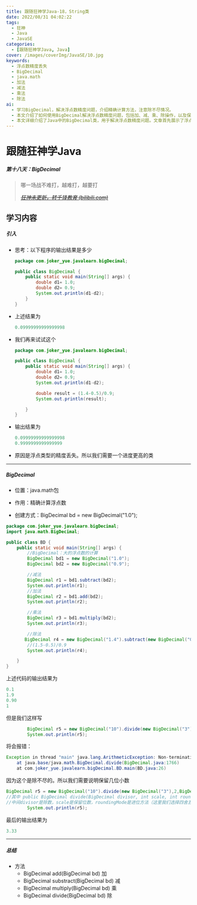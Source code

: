 ```yaml
---
title: 跟随狂神学Java-18，String类
date: 2022/08/31 04:02:22
tags:
  - 狂神
  - Java
  - JavaSE
categories:
  - [跟随狂神学Java, Java]
cover: /images/coverImg/JavaSE/10.jpg
keywords:
  - 浮点数精度丢失
  - BigDecimal
  - java.math
  - 加法
  - 减法
  - 乘法
  - 除法
ai:
  - 学习BigDecimal，解决浮点数精度问题，介绍精确计算方法，注意除不尽情况。
  - 本文介绍了如何使用BigDecimal解决浮点数精度问题，包括加、减、乘、除操作，以及保留小数位数和进位方法的设置，帮助开发者进行精确计算。
  - 本文详细介绍了Java中的BigDecimal类，用于解决浮点数精度问题。文章首先展示了浮点数计算中的精度丢失情况，然后介绍了BigDecimal的创建和基本运算方法，包括加、减、乘、除，并讨论了除不尽情况下的处理方法，如保留小数位数和进位方式。这些知识对开发者进行精确计算非常有帮助。
---
```

# 跟随狂神学Java

##### 第十八天：BigDecimal

> 哪一场战不难打，越难打，越要打
>
> *~~[狂神未更新，转千锋教育 (bilibili.com)](https://www.bilibili.com/video/BV1vt4y197nY?spm_id_from=333.337.search-card.all.click)~~*

## 学习内容

##### 引入

* 思考：以下程序的输出结果是多少

  ~~~java
  package com.joker_yue.javalearn.bigDecimal;
  
  public class BigDecimal {
      public static void main(String[] args) {
          double d1= 1.0;
          double d2= 0.9;
          System.out.println(d1-d2);
      }
  }
  ~~~

* 上述结果为

  ~~~java
  0.09999999999999998
  ~~~

* 我们再来试试这个

  ~~~~java
  package com.joker_yue.javalearn.bigDecimal;
  
  public class BigDecimal {
      public static void main(String[] args) {
          double d1= 1.0;
          double d2= 0.9;
          System.out.println(d1-d2);
  
          double result = (1.4-0.5)/0.9;
          System.out.println(result);
  
      }
  }
  ~~~~

* 输出结果为

  ~~~java
  0.09999999999999998
  0.9999999999999999
  ~~~

* 原因是浮点类型的精度丢失。所以我们需要一个进度更高的类

---

##### BigDecimal

* 位置：java.math包

* 作用：精确计算浮点数

* 创建方式：BigDecimal bd = new BigDecimal("1.0");

  

~~~java
package com.joker_yue.javalearn.bigDecimal;
import java.math.BigDecimal;

public class BD {
    public static void main(String[] args) {
        //BigDecimal：大的浮点数的计算
        BigDecimal bd1 = new BigDecimal("1.0");
        BigDecimal bd2 = new BigDecimal("0.9");

        //减法
        BigDecimal r1 = bd1.subtract(bd2);
        System.out.println(r1);
        //加法
        BigDecimal r2 = bd1.add(bd2);
        System.out.println(r2);

        //乘法
        BigDecimal r3 = bd1.multiply(bd2);
        System.out.println(r3);

        //除法
       BigDecimal r4 = new BigDecimal("1.4").subtract(new BigDecimal("0.5")).divide(new BigDecimal("0.9"));
        //(1.5-0.5)/0.9
        System.out.println(r4);

    }
}
~~~

上述代码的输出结果为

~~~java
0.1
1.9
0.90
1
~~~

但是我们这样写

~~~java
        BigDecimal r5 = new BigDecimal("10").divide(new BigDecimal("3"));
        System.out.println(r5);
~~~

将会报错：
~~~java
Exception in thread "main" java.lang.ArithmeticException: Non-terminating decimal expansion; no exact representable decimal result.
	at java.base/java.math.BigDecimal.divide(BigDecimal.java:1766)
	at com.joker_yue.javalearn.bigDecimal.BD.main(BD.java:26)
~~~

因为这个是除不尽的。所以我们需要说明保留几位小数

~~~java
BigDecimal r5 = new BigDecimal("10").divide(new BigDecimal("3"),2,BigDecimal.ROUND_HALF_UP);
//其中 public BigDecimal divide(BigDecimal divisor, int scale, int roundingMode)，
//中间divisor是除数，scale是保留位数，roundingMode是进位方法（这里我们选择四舍五入进位）
        System.out.println(r5);
~~~

最后的输出结果为

~~~java
3.33
~~~

---

##### 总结

* 方法
  * BigDecimal add(BigDecimal bd)	加
  * BigDecimal substract(BigDecimal bd)  减
  * BigDecimal multiply(BigDecimal bd)  乘
  * BigDecimal divide(BigDecimal bd)  除